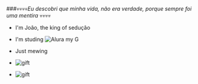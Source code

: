 ###💀💀💀💀_Eu descobri que minha vida, não era verdade, porque sempre foi uma mentira_ 💀💀💀💀

 - I'm João, the king of sedução
 - I'm studing ![Alura](https://www.alura.com.br) my G
 - Just mewing

 - ![gift](https://tenor.com/pt-BR/view/mewing-gif-12259411457699689194)
 - ![gift](https://tenor.com/pt-BR/view/mewing-jawline-rizz-rizz-face-sigma-gif-6353901556076043532)
